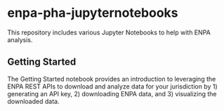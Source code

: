 # enpa-pha-jupyternotebooks
This repository includes various Jupyter Notebooks to help with ENPA analysis.

## Getting Started
The Getting Started notebook provides an introduction to leveraging the ENPA REST APIs to download and analyze data for your jurisdiction by 1) generating an API key, 2) downloading ENPA data, and 3) visualizing the downloaded data.
